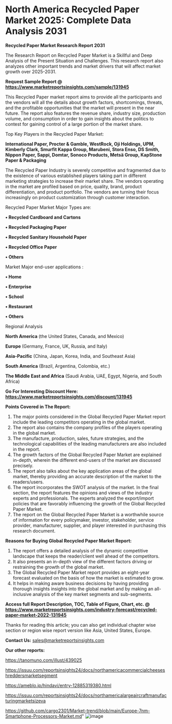 # North America Recycled Paper Market 2025: Complete Data Analysis 2031

<strong>Recycled Paper Market Research Report 2031</strong>

The Research Report on Recycled Paper Market is a Skillful and Deep Analysis of the Present Situation and Challenges. This research report also analyzes other important trends and market drivers that will affect market growth over 2025-2031.

<strong>Request Sample Report @ <a href=https://www.marketreportsinsights.com/sample/131945>https://www.marketreportsinsights.com/sample/131945</a></strong>

This Recycled Paper market report aims to provide all the participants and the vendors will all the details about growth factors, shortcomings, threats, and the profitable opportunities that the market will present in the near future. The report also features the revenue share, industry size, production volume, and consumption in order to gain insights about the politics to contest for gaining control of a large portion of the market share.

Top Key Players in the Recycled Paper Market:

<strong>International Paper, Procter & Gamble, WestRock, Oji Holdings, UPM, Kimberly Clark, Smurfit Kappa Group, Marubeni, Stora Enso, DS Smith, Nippon Paper, Sappi, Domtar, Sonoco Products, Metsä Group, KapStone Paper & Packaging</strong>

The Recycled Paper Industry is severely competitive and fragmented due to the existence of various established players taking part in different marketing strategies to increase their market share. The vendors operating in the market are profiled based on price, quality, brand, product differentiation, and product portfolio. The vendors are turning their focus increasingly on product customization through customer interaction.

Recycled Paper Market Major Types are:

<strong>• Recycled Cardboard and Cartons

• Recycled Packaging Paper

• Recycled Sanitary Household Paper

• Recycled Office Paper

• Others</strong>

Market Major end-user applications :

<strong>• Home

• Enterprise

• School

• Restaurant

• Others</strong>

Regional Analysis

</u><strong><b>North America</b></strong> (the United States, Canada, and Mexico)

<strong><b>Europe </b></strong>(Germany, France, UK, Russia, and Italy)

<strong><b>Asia-Pacific</b></strong> (China, Japan, Korea, India, and Southeast Asia)

<strong><b>South America</b></strong> (Brazil, Argentina, Colombia, etc.)

<strong><b>The Middle East and Africa</b></strong> (Saudi Arabia, UAE, Egypt, Nigeria, and South Africa)

<strong>Go For Interesting Discount Here: <a href=https://www.marketreportsinsights.com/discount/131945>https://www.marketreportsinsights.com/discount/131945</a></strong>

<strong>Points Covered in The Report:</strong>
<ol>
  <li>The major points considered in the Global Recycled Paper Market report include the leading competitors operating in the global market.</li>
  <li>The report also contains the company profiles of the players operating in the global market.</li>
  <li>The manufacture, production, sales, future strategies, and the technological capabilities of the leading manufacturers are also included in the report.</li>
  <li>The growth factors of the Global Recycled Paper Market are explained in-depth, wherein the different end-users of the market are discussed precisely.</li>
  <li>The report also talks about the key application areas of the global market, thereby providing an accurate description of the market to the readers/users.</li>
  <li>The report incorporates the SWOT analysis of the market. In the final section, the report features the opinions and views of the industry experts and professionals. The experts analyzed the export/import policies that are favorably influencing the growth of the Global Recycled Paper Market.</li>
  <li>The report on the Global Recycled Paper Market is a worthwhile source of information for every policymaker, investor, stakeholder, service provider, manufacturer, supplier, and player interested in purchasing this research document.</li>
</ol>
<strong>Reasons for Buying Global Recycled Paper Market Report:</strong>

<ol>
  <li>The report offers a detailed analysis of the dynamic competitive landscape that keeps the reader/client well ahead of the competitors.</li>
  <li>It also presents an in-depth view of the different factors driving or restraining the growth of the global market.</li>
  <li>The Global Recycled Paper Market report provides an eight-year forecast evaluated on the basis of how the market is estimated to grow.</li>
  <li>It helps in making aware business decisions by having providing thorough insights insights into the global market and by making an all-inclusive analysis of the key market segments and sub-segments.</li>
</ol>
<strong>Access full Report Description, TOC, Table of Figure, Chart, etc. @ <a href=https://www.marketreportsinsights.com/industry-forecast/recycled-paper-market-2022-131945>https://www.marketreportsinsights.com/industry-forecast/recycled-paper-market-2022-131945</a></strong>


Thanks for reading this article; you can also get individual chapter wise section or region wise report version like Asia, United States, Europe.

<strong>Contact Us:</strong>
sales@marketreportsinsights.com

<strong>Our other reports:</strong>

<a href=https://tanomuno.com/illust/439025>https://tanomuno.com/illust/439025</a>

<a href=https://issuu.com/reportsinsights24/docs/northamericacommercialcheeseshreddersmarketsegment>https://issuu.com/reportsinsights24/docs/northamericacommercialcheeseshreddersmarketsegment</a>

<a href=https://ameblo.jp/hindavi/entry-12885319380.html>https://ameblo.jp/hindavi/entry-12885319380.html</a>

<a href=https://issuu.com/reportsinsights24/docs/northamericalargeaircraftmanufacturingmarketsizeva>https://issuu.com/reportsinsights24/docs/northamericalargeaircraftmanufacturingmarketsizeva</a>

<a href=https://github.com/cargo2301/Market-trend/blob/main/Europe-7nm-Smartphone-Processors-Market.md>https://github.com/cargo2301/Market-trend/blob/main/Europe-7nm-Smartphone-Processors-Market.md</a>"
![image](https://github.com/user-attachments/assets/eb407d4b-393c-455f-bc6c-079393efcf0b)

